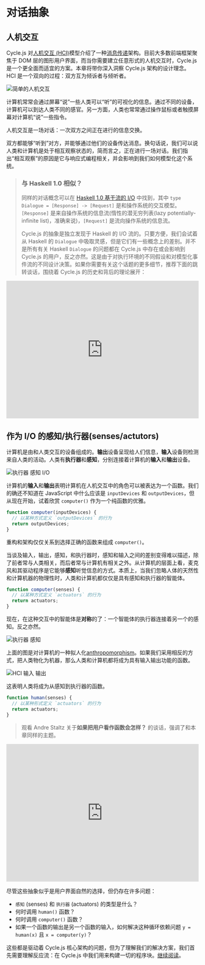# 对话抽象

## 人机交互

Cycle.js 对[人机交互 (HCI)](https://en.wikipedia.org/wiki/Human%E2%80%93computer_interaction)模型介绍了一种[消息传递](https://en.wikipedia.org/wiki/Message_passing)架构。目前大多数前端框架聚焦于 DOM 层的图形用户界面，而当你需要建立任意形式的人机交互时，Cycle.js 是一个更全面而适宜的方案。本章将带你深入洞察 Cycle.js 架构的设计理念。HCI 是一个双向的过程：双方互为倾诉者与倾听者。

![简单的人机交互](img/simple-human-computer.svg)

计算机常常会通过屏幕“说”一些人类可以“听”的可视化的信息。通过不同的设备，计算机可以到达人类不同的感官。另一方面，人类也常常通过操作鼠标或者触摸屏幕对计算机“说”一些指令。

人机交互是一场对话：一次双方之间正在进行的信息交换。

双方都能够“听到”对方，并能够通过他们的设备传达消息。换句话说，我们可以说人类和计算机是处于相互观察状态的，简而言之，正在进行一场对话。我们指出“相互观察”的原因是它与响应式编程相关，并会影响到我们如何模型化这个系统。

> ### 与 Haskell 1.0 相似？
>
> 同样的对话概念可以在 [Haskell 1.0 基于流的 I/O](https://www.haskell.org/definition/haskell-report-1.0.ps.gz) 中找到，其中 `type Dialogue = [Response] -> [Request]` 是和操作系统的交互模型。 `[Response]` 是来自操作系统的信息流(惰性的潜无穷列表(lazy potentially-infinite list)，准确来说)，`[Request]` 是流向操作系统的信息流。
>
> Cycle.js 的抽象是独立发现于 Haskell 的 I/O 流的。只要方便，我们会试着从 Haskell 的 `Dialogue` 中吸取灵感，但是它们有一些概念上的差别。并不是所有有关 Haskell `Dialogue` 的问题都在 Cycle.js 中存在或会影响到 Cycle.js 的用户，反之亦然。这是由于对执行环境的不同假设和对模型化事件流的不同设计决策。如果你需要有关这个话题的更多细节，推荐下面的跳转谈话，围绕着 Cycle.js 的历史和背后的理论展开：

<p>
  <iframe width="100%" height="360" src="https://www.youtube.com/embed/Tkjg179M-Nc" frameborder="0" allowfullscreen></iframe>
</p>

## 作为 I/O 的感知/执行器(senses/actutors) 

计算机是由和人类交互的设备组成的。**输出**设备呈现给人们信息，**输入**设备则检测来自人类的活动。人类有**执行器**和**感知**，分别连接着计算机的**输入**和**输出**设备。

![执行器 感知 I/O](img/actuators-senses-input-output.svg)

计算机的**输入**和**输出**表明计算机在人机交互中的角色可以被表达为一个函数。我们的确还不知道在 JavaScript 中什么应该是 `inputDevices` 和 `outputDevices`，但从现在开始，试着欣赏 `computer()` 作为一个纯函数的优雅。

```javascript
function computer(inputDevices) {
  // 以某种方式定义 `outputDevices` 的行为
  return outputDevices;
}
```

重构和架构仅仅关系到选择正确的函数来组成 `computer()`。

当谈及输入，输出，感知，和执行器时，感知和输入之间的差别变得难以描述，除了前者常与人类相关，而后者常与计算机有相关之外。从计算机的层面上看，麦克风和其驱动程序是它能够**感知**听觉信息的方式。本质上，当我们忽略人体的天然性和计算机器的物理性时，人类和计算机都仅仅是具有感知和执行器的智能体。

```javascript
function computer(senses) {
  // 以某种方式定义 `actuators` 的行为
  return actuators;
}
```

现在，在这种交互中的智能体是**对称**的了：一个智能体的执行器连接着另一个的感知。反之亦然。

![执行器 感知](img/actuators-senses.svg)

上面的图是对计算机的一种拟人化[anthropomorphism](https://en.wikipedia.org/wiki/Anthropomorphism)。如果我们采用相反的方式，把人类物化为机器，那么人类和计算机都将成为具有输入输出功能的函数。

![HCI 输入 输出](img/hci-inputs-outputs.svg)

这表明人类将成为从感知到执行器的函数。

```javascript
function human(senses) {
  // 以某种形式定义 `actuators` 的行为
  return actuators;
}
```

> 观看 Andre Staltz 关于**如果把用户看作函数会怎样？** 的谈话，强调了和本章同样的主题。

<p>
  <iframe width="100%" height="360" src="https://www.youtube.com/embed/1zj7M1LnJV4" frameborder="0" allowfullscreen></iframe>
</p>

尽管这些抽象似乎是用户界面自然的选择，但仍存在许多问题：

- `感知` (senses) 和 `执行器` (actuators) 的类型是什么？
- 何时调用 `human()` 函数？
- 何时调用 `computer()` 函数？
- 如果一个函数的输出是另一个函数的输入，如何解决这种循环依赖问题 `y = human(x)` 且 `x = computer(y)`？

这些都是驱动着 Cycle.js 核心架构的问题，但为了理解我们的解决方案，我们首先需要理解反应流：在 Cycle.js 中我们用来构建一切的程序块。[继续阅读](streams.html)。
